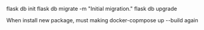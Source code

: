 flask db init
flask db migrate -m "Initial migration."
flask db upgrade

When install new package, must making docker-copmpose up --build again
